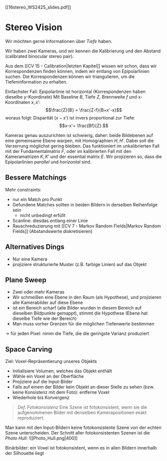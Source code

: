 [[16stereo_WS2425_slides.pdf]]

# Stereo Vision
Wir möchten gerne Informationen über *Tiefe* haben.

Wir haben zwei Kameras, und wir kennen die Kalibrierung und den Abstand (calibrated binocular stereo pair).

Aus dem [[CV 15 - Calibration|letzten Kapitel]] wissen wir schon, dass wir Korrespondenzen finden können, indem wir entlang von Epipolarlinien suchen.
Die Korrespondenzen können wir triangulieren, um die Tiefeninformation zu erhalten.

Einfachster Fall: Epipolarlinie ist horizontal (Korrespondenzen haben dieselbe $y$-Koordinate)
Mit Baseline $B$, Tiefe $Z$, Brennweite $f$ und x-Koordinaten $x,x'$: $$\frac{Z}{B} = \frac{Z-f}{B+x'-x}$$woraus folgt: Disparität ($x-x'$) ist invers proportional zur Tiefe: $$x-x'= \frac{Bf}{Z}.$$

Kameras genau auszurichten ist schwierig, daher: beide Bildebenen auf eine gemeinsame Ebene warpen, mit Homographien $H,H'$. Dabei soll die Verzerrung möglichst gering bleiben.
Das funktioniert im unkalibrierten Fall mit der Fundamentalmatrix $F$, oder im kalibrierten Fall mit den Kameramatrizen $K,K'$ und der essential matrix $E$.
Wir projizieren so, dass die Epipolarlinien *parallel* und *horizontal* sind. 

## Bessere Matchings

Mehr constraints:
- nur ein Match pro Punkt
- Gefundene Matches sollten in beiden Bildern in derselben Reihenfolge sein
	- nicht unbedingt erfüllt
- Scanline: diesdas entlang einer Linie
- Rauschreduzierung mit [[CV 7 - Markov Random Fields|Markov Random Fields]] (Abstandswerte diskretisieren)

## Alternatives Dings

- Nur eine Kamera
- projiziere strukturierte Muster (z.B. farbige Linien) auf das Objekt

## Plane Sweep

- Zwei oder mehr Kameras
- Wir schmeißen eine Ebene in den Raum (als Hypothese), und projizieren alle Kamerabilder auf diese Ebene
- ist ein Bereich scharf (alle Bilder wurden in diesem Bereich auf dieselben Bildpunkte gemappt), stimmt die Hypothese (Ebene hat dieselbe Tiefe wie der Bereich)
- Man muss vorher Grenzen für die möglichen Tiefenwerte bestimmen

-> für jeden Pixel: nimm die Tiefe, die die geringste Varianz produziert

## Space Carving

Ziel: Voxel-Repräsentierung unseres Objekts

- Initialisiere Volumen, welches das Objekt enthält
- Wähle ein Voxel an der Oberfläche
- Projiziere auf die Input-Bilder
- Falls auf einem der Bilder kein Objekt an dieser Stelle zu sehen (bzw. keine Konsistenz mit dem Foto): entferne Voxel
- Wiederhole bis Konvergenz

> *Def. Fotokonsistenz*
> Eine Szene ist fotokonsistent, wenn sie die aufgenommenen Bilder mit denselben Kamerapositionen exakt reproduziert.

Man kann mit den Input-Bildern keine fotokonsistente Szene von der echten Szene unterscheiden.
Der Schnitt aller fotokonsistenten Szenen ist die *Photo Hull:* 
![[Photo_Hull.png|400]]

Binärbilder: ein Voxel ist fotokonsistent, wenn es in allen Bildern innerhalb der Silhouette liegt

